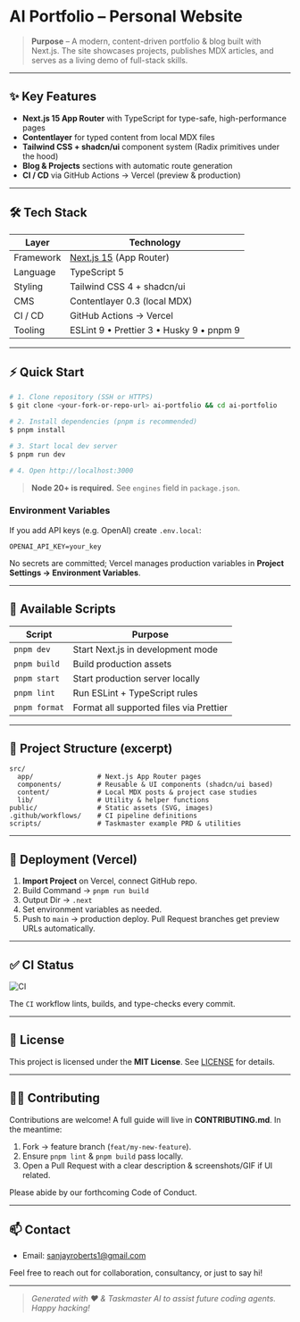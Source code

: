 # AI Portfolio – Personal Website

> **Purpose** – A modern, content-driven portfolio & blog built with Next.js. The site showcases projects, publishes MDX articles, and serves as a living demo of full-stack skills.

---

## ✨ Key Features

- **Next.js 15 App Router** with TypeScript for type-safe, high-performance pages
- **Contentlayer** for typed content from local MDX files
- **Tailwind CSS + shadcn/ui** component system (Radix primitives under the hood)
- **Blog & Projects** sections with automatic route generation
- **CI / CD** via GitHub Actions → Vercel (preview & production)

---

## 🛠️ Tech Stack

| Layer     | Technology                                     |
| --------- | ---------------------------------------------- |
| Framework | [Next.js 15](https://nextjs.org/) (App Router) |
| Language  | TypeScript 5                                   |
| Styling   | Tailwind CSS 4 + shadcn/ui                     |
| CMS       | Contentlayer 0.3 (local MDX)                   |
| CI / CD   | GitHub Actions → Vercel                        |
| Tooling   | ESLint 9 • Prettier 3 • Husky 9 • pnpm 9       |

---

## ⚡ Quick Start

```bash
# 1. Clone repository (SSH or HTTPS)
$ git clone <your-fork-or-repo-url> ai-portfolio && cd ai-portfolio

# 2. Install dependencies (pnpm is recommended)
$ pnpm install

# 3. Start local dev server
$ pnpm run dev

# 4. Open http://localhost:3000
```

> **Node 20+ is required.** See `engines` field in `package.json`.

### Environment Variables

If you add API keys (e.g. OpenAI) create `.env.local`:

```
OPENAI_API_KEY=your_key
```

No secrets are committed; Vercel manages production variables in **Project Settings → Environment Variables**.

---

## 📜 Available Scripts

| Script        | Purpose                                 |
| ------------- | --------------------------------------- |
| `pnpm dev`    | Start Next.js in development mode       |
| `pnpm build`  | Build production assets                 |
| `pnpm start`  | Start production server locally         |
| `pnpm lint`   | Run ESLint + TypeScript rules           |
| `pnpm format` | Format all supported files via Prettier |

---

## 📂 Project Structure (excerpt)

```
src/
  app/                # Next.js App Router pages
  components/         # Reusable & UI components (shadcn/ui based)
  content/            # Local MDX posts & project case studies
  lib/                # Utility & helper functions
public/               # Static assets (SVG, images)
.github/workflows/    # CI pipeline definitions
scripts/              # Taskmaster example PRD & utilities
```

---

## 🚀 Deployment (Vercel)

1. **Import Project** on Vercel, connect GitHub repo.
2. Build Command → `pnpm run build`
3. Output Dir → `.next`
4. Set environment variables as needed.
5. Push to `main` → production deploy. Pull Request branches get preview URLs automatically.

---

## ✅ CI Status

![CI](https://github.com/<your-github-username>/ai-portfolio/actions/workflows/ci.yml/badge.svg)

The `CI` workflow lints, builds, and type-checks every commit.

---

## 📄 License

This project is licensed under the **MIT License**. See [LICENSE](LICENSE) for details.

---

## 🙋‍♂️ Contributing

Contributions are welcome! A full guide will live in **CONTRIBUTING.md**. In the meantime:

1. Fork → feature branch (`feat/my-new-feature`).
2. Ensure `pnpm lint` & `pnpm build` pass locally.
3. Open a Pull Request with a clear description & screenshots/GIF if UI related.

Please abide by our forthcoming Code of Conduct.

---

## 📫 Contact

- Email: sanjayroberts1@gmail.com

Feel free to reach out for collaboration, consultancy, or just to say hi!

---

> _Generated with ❤️ & Taskmaster AI to assist future coding agents. Happy hacking!_
